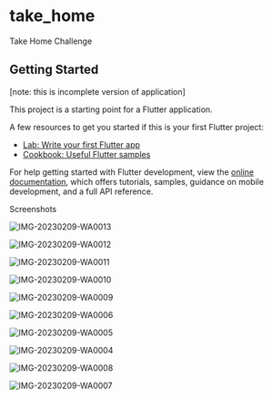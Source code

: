 # take_home

Take Home Challenge

## Getting Started

[note: this is incomplete version of application]

This project is a starting point for a Flutter application.

A few resources to get you started if this is your first Flutter project:

- [Lab: Write your first Flutter app](https://docs.flutter.dev/get-started/codelab)
- [Cookbook: Useful Flutter samples](https://docs.flutter.dev/cookbook)

For help getting started with Flutter development, view the
[online documentation](https://docs.flutter.dev/), which offers tutorials,
samples, guidance on mobile development, and a full API reference.

Screenshots

![IMG-20230209-WA0013](https://user-images.githubusercontent.com/64358186/217777115-a97443b0-320e-4413-9da6-6ad858d038f9.jpg)

![IMG-20230209-WA0012](https://user-images.githubusercontent.com/64358186/217777155-90188357-bcdd-4ce4-93b7-83f4feb2791c.jpg)

![IMG-20230209-WA0011](https://user-images.githubusercontent.com/64358186/217777180-cdecf466-795d-4b09-a92f-0aedd25a527e.jpg)

![IMG-20230209-WA0010](https://user-images.githubusercontent.com/64358186/217776923-054100e3-a43e-4c1c-8fce-a70e261507fa.jpg)

![IMG-20230209-WA0009](https://user-images.githubusercontent.com/64358186/217777275-3490b3f3-87ec-4f49-95ff-e3334ce861fb.jpg)

![IMG-20230209-WA0006](https://user-images.githubusercontent.com/64358186/217777318-e8a09c58-7ce3-411d-8a7d-990ae629bd86.jpg)

![IMG-20230209-WA0005](https://user-images.githubusercontent.com/64358186/217777362-643759bb-8f3b-47aa-b03d-45344fb03f0c.jpg)

![IMG-20230209-WA0004](https://user-images.githubusercontent.com/64358186/217777423-91285b24-d1d5-47e1-9d55-f5c50a014546.jpg)

![IMG-20230209-WA0008](https://user-images.githubusercontent.com/64358186/217777469-bb86289f-fd96-44ff-9c2e-23ce5590aa3a.jpg)

![IMG-20230209-WA0007](https://user-images.githubusercontent.com/64358186/217777501-c32838b6-c5fb-4752-9797-ad6dcd83745a.jpg)

